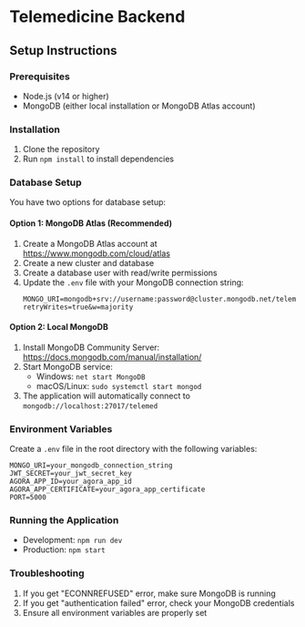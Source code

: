 # Telemedicine Backend

## Setup Instructions

### Prerequisites
- Node.js (v14 or higher)
- MongoDB (either local installation or MongoDB Atlas account)

### Installation
1. Clone the repository
2. Run `npm install` to install dependencies

### Database Setup

You have two options for database setup:

#### Option 1: MongoDB Atlas (Recommended)
1. Create a MongoDB Atlas account at https://www.mongodb.com/cloud/atlas
2. Create a new cluster and database
3. Create a database user with read/write permissions
4. Update the `.env` file with your MongoDB connection string:
   ```
   MONGO_URI=mongodb+srv://username:password@cluster.mongodb.net/telemed?retryWrites=true&w=majority
   ```

#### Option 2: Local MongoDB
1. Install MongoDB Community Server: https://docs.mongodb.com/manual/installation/
2. Start MongoDB service:
   - Windows: `net start MongoDB`
   - macOS/Linux: `sudo systemctl start mongod`
3. The application will automatically connect to `mongodb://localhost:27017/telemed`

### Environment Variables
Create a `.env` file in the root directory with the following variables:
```
MONGO_URI=your_mongodb_connection_string
JWT_SECRET=your_jwt_secret_key
AGORA_APP_ID=your_agora_app_id
AGORA_APP_CERTIFICATE=your_agora_app_certificate
PORT=5000
```

### Running the Application
- Development: `npm run dev`
- Production: `npm start`

### Troubleshooting
1. If you get "ECONNREFUSED" error, make sure MongoDB is running
2. If you get "authentication failed" error, check your MongoDB credentials
3. Ensure all environment variables are properly set